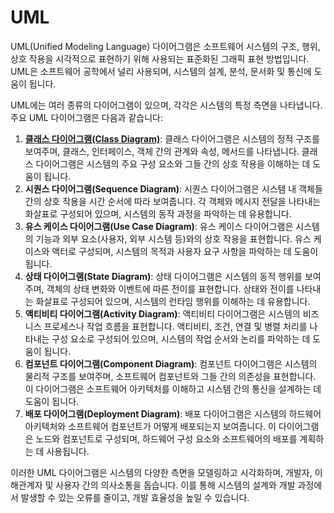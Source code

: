 <h1>UML</h1>
UML(Unified Modeling Language) 다이어그램은 소프트웨어 시스템의 구조, 행위, 상호 작용을 시각적으로 표현하기 위해 사용되는 표준화된 그래픽 표현 방법입니다. UML은 소프트웨어 공학에서 널리 사용되며, 시스템의 설계, 분석, 문서화 및 통신에 도움이 됩니다.

UML에는 여러 종류의 다이어그램이 있으며, 각각은 시스템의 특정 측면을 나타냅니다. 주요 UML 다이어그램은 다음과 같습니다:

1. [**클래스 다이어그램(Class Diagram)**](https://github.com/weird14446/Study/blob/main/Computer%20Science/Software%20Engineering/UML/Class%20Diagram.md): 클래스 다이어그램은 시스템의 정적 구조를 보여주며, 클래스, 인터페이스, 객체 간의 관계와 속성, 메서드를 나타냅니다. 클래스 다이어그램은 시스템의 주요 구성 요소와 그들 간의 상호 작용을 이해하는 데 도움이 됩니다.
2. **시퀀스 다이어그램(Sequence Diagram)**: 시퀀스 다이어그램은 시스템 내 객체들 간의 상호 작용을 시간 순서에 따라 보여줍니다. 각 객체와 메시지 전달을 나타내는 화살표로 구성되어 있으며, 시스템의 동작 과정을 파악하는 데 유용합니다.
3. **유스 케이스 다이어그램(Use Case Diagram)**: 유스 케이스 다이어그램은 시스템의 기능과 외부 요소(사용자, 외부 시스템 등)와의 상호 작용을 표현합니다. 유스 케이스와 액터로 구성되며, 시스템의 목적과 사용자 요구 사항을 파악하는 데 도움이 됩니다.
4. **상태 다이어그램(State Diagram)**: 상태 다이어그램은 시스템의 동적 행위를 보여주며, 객체의 상태 변화와 이벤트에 따른 전이를 표현합니다. 상태와 전이를 나타내는 화살표로 구성되어 있으며, 시스템의 런타임 행위를 이해하는 데 유용합니다.
5. **액티비티 다이어그램(Activity Diagram)**: 액티비티 다이어그램은 시스템의 비즈니스 프로세스나 작업 흐름을 표현합니다. 액티비티, 조건, 연결 및 병렬 처리를 나타내는 구성 요소로 구성되어 있으며, 시스템의 작업 순서와 논리를 파악하는 데 도움이 됩니다.
6. **컴포넌트 다이어그램(Component Diagram)**: 컴포넌트 다이어그램은 시스템의 물리적 구조를 보여주며, 소프트웨어 컴포넌트와 그들 간의 의존성을 표현합니다. 이 다이어그램은 소프트웨어 아키텍처를 이해하고 시스템 간의 통신을 설계하는 데 도움이 됩니다.
7. **배포 다이어그램(Deployment Diagram)**: 배포 다이어그램은 시스템의 하드웨어 아키텍처와 소프트웨어 컴포넌트가 어떻게 배포되는지 보여줍니다. 이 다이어그램은 노드와 컴포넌트로 구성되며, 하드웨어 구성 요소와 소프트웨어의 배포를 계획하는 데 사용됩니다.

이러한 UML 다이어그램은 시스템의 다양한 측면을 모델링하고 시각화하며, 개발자, 이해관계자 및 사용자 간의 의사소통을 돕습니다. 이를 통해 시스템의 설계와 개발 과정에서 발생할 수 있는 오류를 줄이고, 개발 효율성을 높일 수 있습니다.

